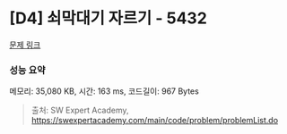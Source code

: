 # [D4] 쇠막대기 자르기 - 5432 

[문제 링크](https://swexpertacademy.com/main/code/problem/problemDetail.do?contestProbId=AWVl47b6DGMDFAXm) 

### 성능 요약

메모리: 35,080 KB, 시간: 163 ms, 코드길이: 967 Bytes



> 출처: SW Expert Academy, https://swexpertacademy.com/main/code/problem/problemList.do